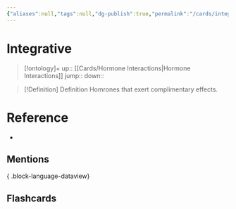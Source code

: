 ```yaml
---
{"aliases":null,"tags":null,"dg-publish":true,"permalink":"/cards/integrative/","dgPassFrontmatter":true}
---
```


# Integrative

> [!ontology]+
> up:: [[Cards/Hormone Interactions\|Hormone Interactions]]
> jump:: 
> down:: 

> [!Definition] Definition
> Homrones that exert complimentary effects.

# Reference
- 

## Mentions

{ .block-language-dataview}

## Flashcards
